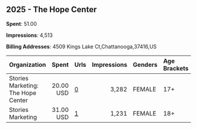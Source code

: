 ## 2025 - The Hope Center 
**Spent**: 51.00

**Impressions**: 4,513

**Billing Addresses**: 4509 Kings Lake Ct,Chattanooga,37416,US

|Organization|Spent|Urls|Impressions|Genders|Age Brackets|Country Codes|
|:---|---:|:---|---:|:---|:---|:---|
|Stories Marketing: The Hope Center|20.00 USD|[0](https://www.snap.com/political-ads/asset/8731e340ac034c9b2e60adadb71c77310e16f9d188d4e3c05f3835365c14ddea?mediaType=mp4)|3,282|FEMALE|17+|united states|
|Stories Marketing|31.00 USD|[1](https://www.snap.com/political-ads/asset/70d039d5bdf342260253c615263c439896e487e916eba96edff79470c792a212?mediaType=mp4)|1,231|FEMALE|18+|united states|
